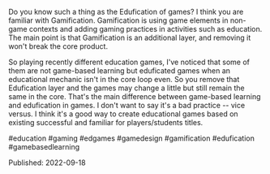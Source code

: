 Do you know such a thing as the Edufication of games? I think you are familiar with Gamification. Gamification is using game elements in non-game contexts and adding gaming practices in activities such as education. The main point is that Gamification is an additional layer, and removing it won't break the core product.

So playing recently different education games, I've noticed that some of them are not game-based learning but eduficated games when an educational mechanic isn't in the core loop even. So you remove that Edufication layer and the games may change a little but still remain the same in the core. That's the main difference between game-based learning and edufication in games. I don't want to say it's a bad practice -- vice versus. I think it's a good way to create educational games based on existing successful and familiar for players/students titles.

#education #gaming #edgames #gamedesign #gamification #edufication #gamebasedlearning

Published: 2022-09-18